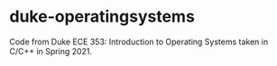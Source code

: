 # duke-operatingsystems
Code from Duke ECE 353: Introduction to Operating Systems taken in C/C++ in Spring 2021.

